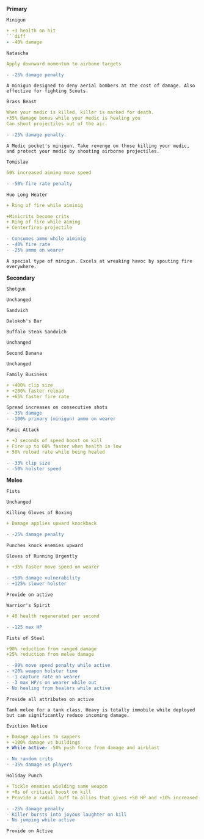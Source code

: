 __**Primary**__


```fix
Minigun
```
```yaml
+ +3 health on hit
```diff
- -40% damage
```

```fix
Natascha
```
```yaml
Apply downward momentum to airbone targets
```
```diff
- -25% damage penalty
```
```
A minigun designed to deny aerial bombers at the cost of damage. Also effective for fighting Scouts.
```

```fix
Brass Beast
```
```yaml
When your medic is killed, killer is marked for death.
+35% damage bonus while your medic is healing you
Can shoot projectiles out of the air.
```
```diff
- -25% damage penalty.
```
```
A Medic pocket's minigun. Take revenge on those killing your medic, and protect your medic by shooting airborne projectiles.
```

```fix
Tomislav
```
```yaml
50% increased aiming move speed
```
```diff
- -50% fire rate penalty
```


```fix
Huo Long Heater
```
```yaml
+ Ring of fire while aiminig

+Minicrits become crits
+ Ring of fire while aiming
+ Centerfires projectile

```
```diff
- Consumes ammo while aiminig
- -40% fire rate 
- -25% ammo on wearer
```
```
A special type of minigun. Excels at wreaking havoc by spouting fire everywhere.
```

__**Secondary**__


```fix
Shotgun
```
```
Unchanged
```


```fix
Sandvich
```
```
Dalokoh's Bar
```


```fix
Buffalo Steak Sandvich
```
```
Unchanged
```


```fix
Second Banana
```
```
Unchanged
```


```fix
Family Business
```
```yaml
+ +400% clip size
+ +200% faster reload
+ +65% faster fire rate 
```
```diff
Spread increases on consecutive shots
- -35% damage
- -100% primary (minigun) ammo on wearer
```


```fix
Panic Attack
```
```yaml
+ +3 seconds of speed boost on kill
+ Fire up to 60% faster when health is low
+ 50% reload rate while being healed
```

```diff
- -33% clip size
- -50% holster speed
```


__**Melee**__


```fix
Fists
```
```
Unchanged
```

```fix
Killing Gloves of Boxing
```
```yaml
+ Damage applies upward knockback
```
```diff
- -25% damage penalty
```
```
Punches knock enemies upward
```


```fix
Gloves of Running Urgently
```
```yaml
+ +35% faster move speed on wearer
```
```diff
- +50% damage vulnerability
- +125% slower holster
```
```
Provide on active
```


```fix
Warrior's Spirit
```
```yaml
+ 40 health regenerated per second
```
```diff
- -125 max HP
```


```fix
Fists of Steel
```
```yaml
+90% reduction from ranged damage
+25% reduction from melee damage
```
```diff
- -99% move speed penalty while active
- +20% weapon holster time 
- -1 capture rate on wearer
- -3 max HP/s on wearer while out
- No healing from healers while active
```
```
Provide all attributes on active
```
```
Tank melee for a tank class. Heavy is totally immobile while deployed but can significantly reduce incoming damage.
```


```fix
Eviction Notice
```
```yaml
+ Damage applies to sappers
+ +100% damage vs buildings
+ While active: -50% push force from damage and airblast
```
```diff
- No random crits
- -35% damage vs players
```


```fix
Holiday Punch
```
```yaml
+ Tickle enemies wielding same weapon
+ +8s of critical boost on kill
+ Provide a radial buff to allies that gives +50 HP and +10% increased critical hit rate chance.

```
```diff
- -25% damage penalty
- Killer bursts into joyous laughter on kill
- No jumping while active
```
```
Provide on Active
```
